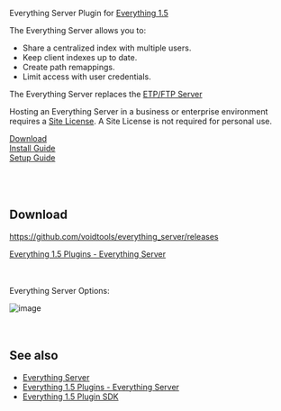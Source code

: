 Everything Server Plugin for [Everything 1.5](https://www.voidtools.com/forum/viewtopic.php?f=12&t=9787)

The Everything Server allows you to:

*    Share a centralized index with multiple users.
*    Keep client indexes up to date.
*    Create path remappings.
*    Limit access with user credentials.

The Everything Server replaces the [ETP/FTP Server](https://github.com/voidtools/etp_server)

Hosting an Everything Server in a business or enterprise environment requires a [Site License](https://www.voidtools.com/enterprise).
A Site License is not required for personal use.

[Download](#download)<br/>
[Install Guide](#Plug-in-Installation)<br/>
[Setup Guide](#Plug-in-Setup)<br/>
<br/><br/><br/>



Download
--------
https://github.com/voidtools/everything_server/releases

[Everything 1.5 Plugins - Everything Server](https://www.voidtools.com/forum/viewtopic.php?p=35401#everythingserver)
<br/><br/><br/>



Everything Server Options:

![image](https://github.com/user-attachments/assets/73b553ba-c47f-40ee-a525-3d14c59cd98b)
<br/><br/><br/> 



See also
--------

*   [Everything Server](https://www.voidtools.com/forum/viewtopic.php?f=12&t=9794)
*   [Everything 1.5 Plugins - Everything Server](https://www.voidtools.com/forum/viewtopic.php?p=35401#everythingserver)
*   [Everything 1.5 Plugin SDK](https://www.voidtools.com/forum/viewtopic.php?t=16535)
